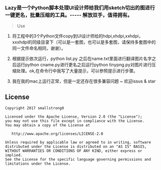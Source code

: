 ### Lazy是一个Python脚本处理UI设计师给我们用sketch切出的图进行一键更名，批量压缩的工具。----- 解放双手，值得拥有。

> Use

1. 将工程中的3个Python文件copy到UI设计师给的hdpi,xhdpi,xxhdpi，xxxhdpi的同级目录下（可以是一套图，也可以是多套图，请保持多套图中的同一文件命名相同，谢谢）。

2. 根据提示依次运行，python list.py 之后在name.txt里面进行翻译图片名字之后运行python cname.py进行更名之后运行python tinypng.py对图片进行压缩处理。ok,在命令行中我写了大量提示，可以参照提示进行步骤。

3. 我在我的mac上运行正常，但是一定还存在很多兼容问题 ~ 欢迎issus & star

## License

```
Copyright 2017 smallstrong0

Licensed under the Apache License, Version 2.0 (the "License");
you may not use this file except in compliance with the License.
You may obtain a copy of the License at

   http://www.apache.org/licenses/LICENSE-2.0

Unless required by applicable law or agreed to in writing, software
distributed under the License is distributed on an "AS IS" BASIS,
WITHOUT WARRANTIES OR CONDITIONS OF ANY KIND, either express or implied.
See the License for the specific language governing permissions and
limitations under the License.
```


